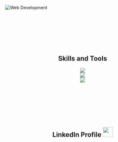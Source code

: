 ![Web Development](https://img.freepik.com/premium-vector/abstract-technology-background-design_46250-2671.jpg)

<br/><br/><br/><br/><br/><br/>

<h2 align="center">Skills and Tools</h2>

<div align="center">
    <img src="https://skillicons.dev/icons?i=html,css,sass,js,ts" /><br>
    <img src="https://skillicons.dev/icons?i=react,nodejs,nestjs,vite,nextjs" /><br>
    <img src="https://skillicons.dev/icons?i=docker,mysql,linux,git,aws" /><br>
</div>

<br/><br/><br/><br/><br/><br/>


<h2 align="center">LinkedIn Profile
<a href="https://www.linkedin.com/in/ziv-fisher" target="_blank" rel="noreferrer"> <picture> <source media="(prefers-color-scheme: dark)" srcset="https://raw.githubusercontent.com/danielcranney/readme-generator/main/public/icons/socials/linkedin-dark.svg" /> <source media="(prefers-color-scheme: light)" srcset="https://raw.githubusercontent.com/danielcranney/readme-generator/main/public/icons/socials/linkedin.svg" /> <img src="https://raw.githubusercontent.com/danielcranney/readme-generator/main/public/icons/socials/linkedin.svg" width="32" height="32" /> </picture> </a>
</h2>

<br/><br/><br/><br/>

